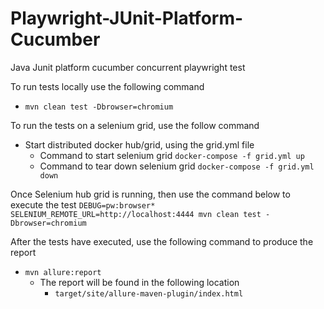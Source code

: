 # Playwright-JUnit-Platform-Cucumber
Java Junit platform cucumber concurrent playwright test

To run tests locally use the following command 
 * `mvn clean test -Dbrowser=chromium`

To run the tests on a selenium grid, use the follow command
 * Start distributed docker hub/grid, using the grid.yml file
   * Command to start selenium grid `docker-compose -f grid.yml up`
   * Command to tear down selenium grid `docker-compose -f grid.yml down`

Once Selenium hub grid is running, then use the command below to execute the test
 `DEBUG=pw:browser* SELENIUM_REMOTE_URL=http://localhost:4444 mvn clean test -Dbrowser=chromium`

After the tests have executed, use the following command to produce the report
* `mvn allure:report`
  * The report will be found in the following location 
    * `target/site/allure-maven-plugin/index.html`
